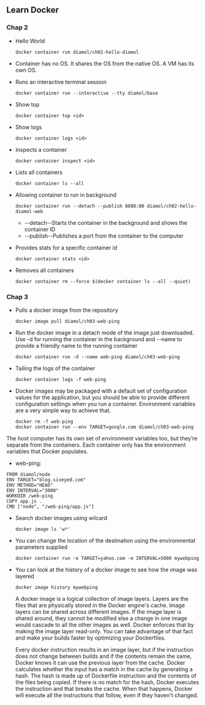 
## Learn Docker

### Chap 2
- Hello World
    ```
    docker container run diamol/ch02-hello-diamol
    ```
- Container has no OS. It shares the OS from the native OS. A VM has its own OS.

- Runs an interactive terminal session
    ```
    docker container run --interactive --tty diamol/base
    ```
- Show top
    ```
    docker container top <id>
    ```
- Show logs
    ```
    docker container logs <id>
    ```
- Inspects a container
    ```
    docker container inspect <id>
    ```
- Lists all containers 
    ```
    docker container ls --all
    ```
- Allowing container to run in background
    ```
    docker container run --detach --publish 8088:80 diamol/ch02-hello-diamol-web
    ```
    - --detach--Starts the container in the background and shows the container ID
    - --publish--Publishes a port from the container to the computer

- Provides stats for a specific container id
    ```
    docker container stats <id>
    ```
- Removes all containers
    ```
    docker container rm --force $(docker container ls --all --quiet)    
    ```

### Chap 3
- Pulls a docker image from the repository
    ```
    docker image pull diamol/ch03-web-ping
    ```
- Run the docker image in a detach mode of the image just downloaded. Use -d for running the container in the background and --name to provide a friendly name to the running container
    ```
    docker container run -d --name web-ping diamol/ch03-web-ping
    ```
- Tailing the logs of the container
    ```
    docker container logs -f web-ping
    ```
- Docker images may be packaged with a default set of configuration values for the application, but you should be able to provide different configuration settings when you run a container. Environment variables are a very simple way to achieve that.
    ```
    docker rm -f web-ping
    docker container run --env TARGET=google.com diamol/ch03-web-ping
    ```
The host computer has its own set of environment variables too, but they’re separate from the containers. Each container only has the environment variables that Docker populates.

- web-ping:
```
FROM diamol/node
ENV TARGET="blog.sixeyed.com"
ENV METHOD="HEAD"
ENV INTERVAL="3000"
WORKDIR /web-ping
COPY app.js .
CMD ["node", "/web-ping/app.js"]
```

- Search docker images using wilcard
    ```
    docker image ls 'w*'
    ```
- You can change the location of the destination using the environmental parameters supplied
    ```
    docker container run -e TARGET=yahoo.com -e INTERVAL=5000 mywebping
    ```
- You can look at the history of a docker image to see how the image was layered
    ```
    docker image history mywebping
    ```
    A docker image is a logical collection of image layers. Layers are the files that are physically stored in the Docker engine's cache. Image layers can be shared across different images. If the image layer is shared around, they cannot be modified else a change in one image would cascade to all the other images as well. Docker enforces that by making the image layer read-only. You can take advantage of that fact and make your builds faster by optimizing your Dockerfiles.

    Every docker instruction results in an image layer, but if the instruction does not change between builds and if the contents remain the same, Docker knows it can use the previous layer from the cache. Docker calculates whether the input has a match in the cache by generating a hash. The hash is made up of Dockerfile instruction and the contents of the files being copied. If there is no match for the hash, Docker executes the instruction and that breaks the cache. When that happens, Docker will execute all the instructions that follow, even if they haven't changed.






